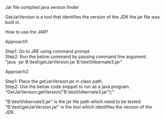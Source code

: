 Jar file compiled java version finder

GetJarVersion is a tool that identifies the version of the JDK the jar file was built in. 

How to use the JAR?

Approach1:

Step1: Go to JRE using command prompt.                                         
Step2: Run the below command by passing command line argument.                                                                                             
       "java -jar B:\test\getJarVersion.jar B:\test\hibernate3.jar"

Approach2:

Step1: Place the getJarVersion.jar in class path.                                      
Step2: Use the below code snippet to run as a java program.                                         
       "GetJarVersion.getVersion("B:\\test\\hibernate3.jar");"
       
       
       
"B:\test\hibernate3.jar" is the jar file path which need to be tested.                                      
"B:\test\getJarVersion.jar" is the tool which identifies the version of the JDK.
